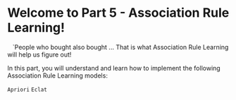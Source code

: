 # Welcome to Part 5 - Association Rule Learning!


&nbsp;&nbsp;&nbsp;`People who bought also bought ... That is what Association Rule Learning will help us figure out!

In this part, you will understand and learn how to implement the following Association Rule Learning models:

`Apriori`
`Eclat`